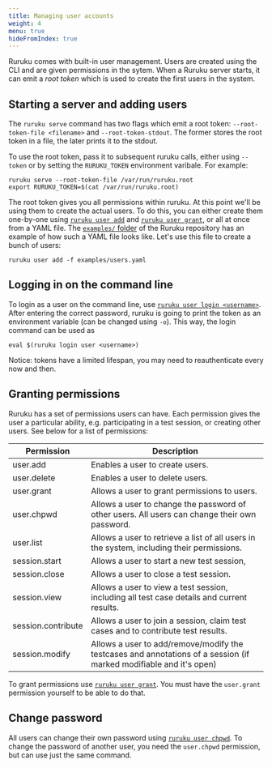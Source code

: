 ```yaml
---
title: Managing user accounts
weight: 4
menu: true
hideFromIndex: true
---
```


Ruruku comes with built-in user management.
Users are created using the CLI and are given permissions in the sytem.
When a Ruruku server starts, it can emit a _root token_ which is used to create the first users in the system.

## Starting a server and adding users
The `ruruku serve` command has two flags which emit a root token: `--root-token-file <filename>` and `--root-token-stdout`.
The former stores the root token in a file, the later prints it to the stdout.

To use the root token, pass it to subsequent ruruku calls, either using `--token` or by setting the `RURUKU_TOKEN` environment varibale.
For example:
```
ruruku serve --root-token-file /var/run/ruruku.root
export RURUKU_TOKEN=$(cat /var/run/ruruku.root)
```

The root token gives you all permissions within ruruku. At this point we'll be using them to create the actual users.
To do this, you can either create them one-by-one using [`ruruku user add`](../cli/ruruku_user_add) and [`ruruku user grant`](../cli/ruruku_user_grant),
or all at once from a YAML file. The [`examples/` folder](https://github.com/32leaves/ruruku/tree/master/examples) of the Ruruku repository has
an example of how such a YAML file looks like. Let's use this file to create a bunch of users:
```
ruruku user add -f examples/users.yaml
```

## Logging in on the command line
To login as a user on the command line, use [`ruruku user login <username>`](../cli/ruruku_user_login). After entering the correct password,
ruruku is going to print the token as an environment variable (can be changed using `-o`). This way, the login
command can be used as
```
eval $(ruruku login user <username>)
```
Notice: tokens have a limited lifespan, you may need to reauthenticate every now and then.

## Granting permissions
Ruruku has a set of permissions users can have. Each permission gives the user a particular ability, e.g. participating
in a test session, or creating other users. See below for a list of permissions:

| Permission         | Description                                                                                   |
|--------------------|-----------------------------------------------------------------------------------------------|
| user.add           | Enables a user to create users.                                                               |
| user.delete        | Enables a user to delete users.                                                               |
| user.grant         | Allows a user to grant permissions to users.                                                  |
| user.chpwd         | Allows a user to change the password of other users. All users can change their own password. |
| user.list          | Allows a user to retrieve a list of all users in the system, including their permissions.     |
| session.start      | Allows a user to start a new test session,                                                    |
| session.close      | Allows a user to close a test session.                                                        |
| session.view       | Allows a user to view a test session, including all test case details and current results.    |
| session.contribute | Allows a user to join a session, claim test cases and to contribute test results.             |
| session.modify     | Allows a user to add/remove/modify the testcases and annotations of a session (if marked modifiable and it's open) |

To grant permissions use [`ruruku user grant`](../cli/ruruku_user_grant). You must have the `user.grant` permission yourself to be able to do that.

## Change password
All users can change their own password using [`ruruku user chpwd`](../cli/ruruku_user_chpwd). To change the password of another user, you need the
`user.chpwd` permission, but can use just the same command.